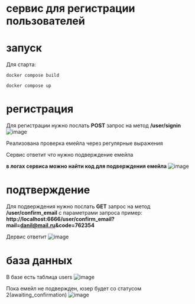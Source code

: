 # сервис для регистрации пользователей

# запуск
Для старта:
```
docker compose build

docker compose up
```
# регистрация
Для регистрации нужно послать **POST** запрос на метод **/user/signin**
![image](https://github.com/user-attachments/assets/876794e5-9617-443f-8b3b-aed402987254)

Реализована проверка емейла через регулярные выражения

Сервис ответит что нужно подверждение емейла

**в логах сервиса можно найти код для подверждения емейла**
![image](https://github.com/user-attachments/assets/b98f8017-e02d-4fa2-a819-181e52f2c357)


# подтверждение
Для подверждения нужно послать **GET** запрос на метод **/user/confirm_email** с параметрами запроса
пример:
**http://localhost:6666/user/confirm_email?mail=danil@mail.ru&code=762354**

Дервис ответит
![image](https://github.com/user-attachments/assets/c43793ef-cc8d-4ba8-8cb2-3fe104e7af2a)

# база данных
В базе есть таблица users
![image](https://github.com/user-attachments/assets/aec42aa9-428d-47a8-b2e1-3f7cb30eb604)

Пока емейл не подвержден, юзер будет со статусом 2(awaiting_confirmation)
![image](https://github.com/user-attachments/assets/4c0feca0-b52a-4cb2-88a4-a19d91feada7)

